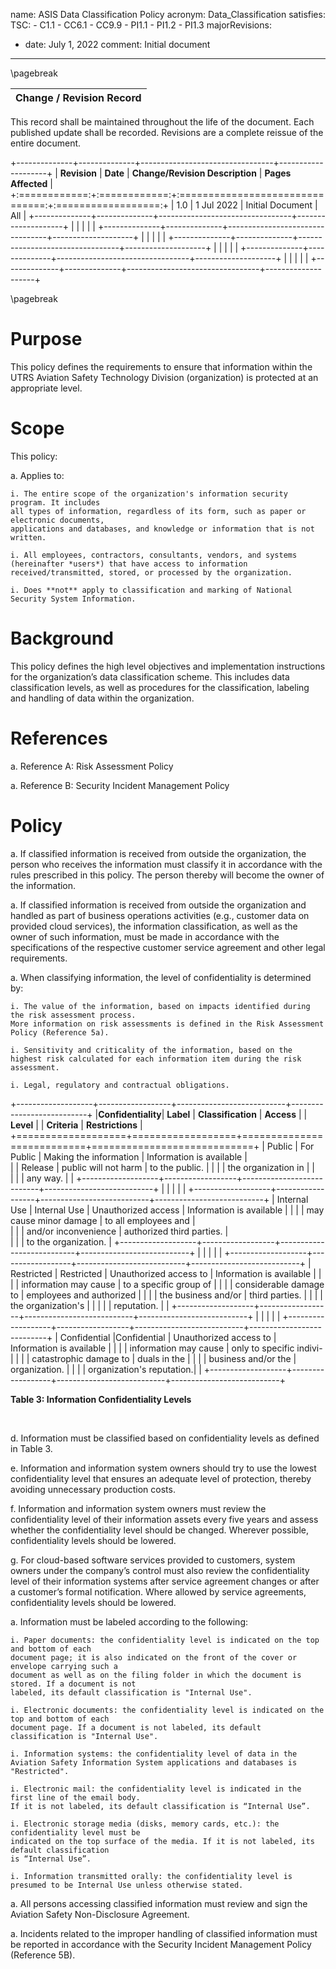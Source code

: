 name:  ASIS Data Classification Policy
acronym: Data_Classification
satisfies:
  TSC:
    - C1.1
    - CC6.1
    - CC9.9
    - PI1.1
    - PI1.2
    - PI1.3
majorRevisions:
  - date: July 1, 2022
    comment: Initial document
---

\pagebreak

| **Change / Revision Record** |
|:----------------------------:|

This record shall be maintained throughout the life of the document. Each published update shall be
recorded. Revisions are a complete reissue of the entire document. 

+--------------+--------------+---------------------------------+--------------------+
| **Revision** |   **Date**   | **Change/Revision Description** | **Pages Affected** |
+:============:+:============:+:===============================:+:==================:+
|       1.0    |  1 Jul 2022  | Initial Document                | All                |
+--------------+--------------+---------------------------------+--------------------+
|              |              |                                 |                    |
+--------------+--------------+---------------------------------+--------------------+
|              |              |                                 |                    |
+--------------+--------------+---------------------------------+--------------------+
|              |              |                                 |                    |
+--------------+--------------+---------------------------------+--------------------+
|              |              |                                 |                    |
+--------------+--------------+---------------------------------+--------------------+

\pagebreak

# Purpose

This policy defines the requirements to ensure that information within the
UTRS Aviation Safety Technology Division (organization) is protected at an appropriate level.

# Scope

This policy:

a. Applies to:

    i. The entire scope of the organization's information security program. It includes
    all types of information, regardless of its form, such as paper or electronic documents,
    applications and databases, and knowledge or information that is not written.

    i. All employees, contractors, consultants, vendors, and systems (hereinafter *users*) that have access to information received/transmitted, stored, or processed by the organization.

    i. Does **not** apply to classification and marking of National Security System Information.

# Background

This policy defines the high level objectives and implementation instructions for the
organization’s data classification scheme. This includes data classification levels, as well as
procedures for the classification, labeling and handling of data within the organization.

# References

a. Reference A: Risk Assessment Policy

a. Reference B: Security Incident Management Policy

# Policy

a. If classified information is received from outside the organization, the person who receives the
information must classify it in accordance with the rules prescribed in this policy. The person
thereby will become the owner of the information.

a. If classified information is received from outside the organization and handled as part of
business operations activities (e.g., customer data on provided cloud services), the information
classification, as well as the owner of such information, must be made in accordance with the
specifications of the respective customer service agreement and other legal requirements.

a. When classifying information, the level of confidentiality is determined by:

    i. The value of the information, based on impacts identified during the risk assessment process.
    More information on risk assessments is defined in the Risk Assessment Policy (Reference 5a).

    i. Sensitivity and criticality of the information, based on the highest risk calculated for each information item during the risk assessment.

    i. Legal, regulatory and contractual obligations. 


+-------------------+------------------+---------------------------+---------------------------+
|**Confidentiality**| **Label**        |  **Classification**       |  **Access**               |
|     **Level**     |                  |   **Criteria**            | **Restrictions**          |
+===================+==================+===========================+============================+
| Public            | For Public       | Making the information    | Information is available  |   
|                   | Release          | public will not harm      | to the public.            |
|                   |                  | the organization in       |                           |        
|                   |                  | any way.                  |                           |
+-------------------+------------------+---------------------------+---------------------------+
|                   |                  |                           |                           |
+-------------------+------------------+---------------------------+---------------------------+
| Internal Use      | Internal Use     | Unauthorized access       | Information is available  |
|                   |                  | may cause minor damage    | to all employees and      |   
|                   |                  | and/or inconvenience      | authorized third parties. |        
|                   |                  | to the organization.      | 
+-------------------+------------------+---------------------------+---------------------------+
|                   |                  |                           |                           |
+-------------------+------------------+---------------------------+---------------------------+
| Restricted        | Restricted       | Unauthorized access to    | Information is available  |
|                   |                  | information may cause     | to a specific group of    |
|                   |                  | considerable damage to    | employees and authorized  |
|                   |                  | the business and/or       | third parties.            |
|                   |                  | the organization's        |                           |
|                   |                  | reputation.               |                           |
+-------------------+------------------+---------------------------+---------------------------+
|                   |                  |                           |                           |
+-------------------+------------------+---------------------------+---------------------------+
| Confidential      |Confidential      | Unauthorized access to    | Information is available  |
|                   |                  | information may cause     | only to specific indivi-  |
|                   |                  | catastrophic damage to    | duals in the              |
|                   |                  | business and/or the       | organization.             |
|                   |                  | organization's reputation.|                           |
+-------------------+------------------+---------------------------+---------------------------+

**Table 3: Information Confidentiality Levels**

&nbsp;

d. Information must be classified based on confidentiality levels as defined in Table 3.

e. Information and information system owners should try to use the lowest confidentiality level that ensures an adequate level of protection, thereby avoiding unnecessary production costs.

f. Information and information system owners must review the confidentiality level of their
information assets every five years and assess whether the confidentiality level should be changed.
Wherever possible, confidentiality levels should be lowered.

g. For cloud-based software services provided to customers, system owners under the company’s
control must also review the confidentiality level of their information systems after service
agreement changes or after a customer’s formal notification. Where allowed by service agreements,
confidentiality levels should be lowered.

a. Information must be labeled according to the following:

    i. Paper documents: the confidentiality level is indicated on the top and bottom of each
    document page; it is also indicated on the front of the cover or envelope carrying such a
    document as well as on the filing folder in which the document is stored. If a document is not
    labeled, its default classification is "Internal Use".

    i. Electronic documents: the confidentiality level is indicated on the top and bottom of each
    document page. If a document is not labeled, its default classification is "Internal Use".

    i. Information systems: the confidentiality level of data in the Aviation Safety Information System applications and databases is "Restricted".
    
    i. Electronic mail: the confidentiality level is indicated in the first line of the email body.
    If it is not labeled, its default classification is “Internal Use”.
    
    i. Electronic storage media (disks, memory cards, etc.): the confidentiality level must be
    indicated on the top surface of the media. If it is not labeled, its default classification
    is “Internal Use”.
    
    i. Information transmitted orally: the confidentiality level is presumed to be Internal Use unless otherwise stated.

a. All persons accessing classified information must review and sign the Aviation Safety Non-Disclosure Agreement. 

a. Incidents related to the improper handling of classified information must be reported in
accordance with the Security Incident Management Policy (Reference 5B). 






